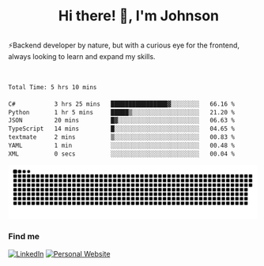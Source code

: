 <div id="user-content-toc">
  <ul align="center">
    <summary><h1 style="display: inline-block">Hi there! 👋, I'm Johnson</h1></summary>
  </ul>
</div>

⚡Backend developer by nature, but with a curious eye for the frontend, always looking to learn and expand my skills.

<br>


<!--START_SECTION:waka-->

```txt
Total Time: 5 hrs 10 mins

C#           3 hrs 25 mins   ████████████████▓░░░░░░░░   66.16 %
Python       1 hr 5 mins     █████▒░░░░░░░░░░░░░░░░░░░   21.20 %
JSON         20 mins         █▓░░░░░░░░░░░░░░░░░░░░░░░   06.63 %
TypeScript   14 mins         █░░░░░░░░░░░░░░░░░░░░░░░░   04.65 %
textmate     2 mins          ▒░░░░░░░░░░░░░░░░░░░░░░░░   00.83 %
YAML         1 min           ░░░░░░░░░░░░░░░░░░░░░░░░░   00.48 %
XML          0 secs          ░░░░░░░░░░░░░░░░░░░░░░░░░   00.04 %
```

<!--END_SECTION:waka-->

<picture>
  <source  srcset="https://github.com/joshwambere/joshwambere/blob/output/github-contribution-grid-snake-dark.svg?palette=github-dark">
  <source  srcset="https://github.com/joshwambere/joshwambere/blob/output/github-contribution-grid-snake.svg">
  <img alt="github contribution grid snake animation" src="https://github.com/joshwambere/joshwambere/blob/output/github-contribution-grid-snake.svg">
</picture>

### Find me
<a href="https://www.linkedin.com/in/dusabe-johnson" target="_blank"><img src="https://img.shields.io/badge/LinkedIn-%230077B5.svg?&style=flat&logo=linkedin&logoColor=white" alt="LinkedIn"></a>
‎‎ [![Personal Website](https://img.shields.io/badge/visit-Johnsonis.me-blue)](https://johnsonis.me/)
